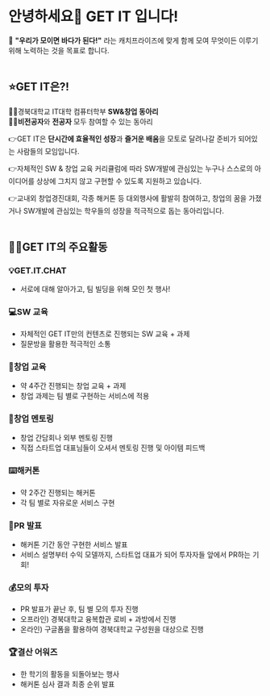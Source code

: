 # 안녕하세요👋 GET IT 입니다!
🌊 **"우리가 모이면 바다가 된다!"** 라는 캐치프라이즈에 맞게 함께 모여 무엇이든 이루기 위해 노력하는 것을 목표로 합니다. 
</br></br>

## ⭐GET IT은?!
✊🏻경북대학교 IT대학 컴퓨터학부 **SW&창업 동아리** </br>
✊🏻**비전공자**와 **전공자** 모두 참여할 수 있는 동아리

👉GET IT은 **단시간에 효율적인 성장**과 **즐거운 배움**을 모토로 달려나갈 준비가 되어있는 사람들의 모임입니다.

👉자체적인 SW & 창업 교육 커리큘럼에 따라 SW개발에 관심있는 누구나 스스로의 아이디어를 상상에 그치지 않고 구현할 수 있도록 지원하고 있습니다.

👉교내외 창업경진대회, 각종 해커톤 등 대외행사에 활발히 참여하고, 창업의 꿈을 가졌거나 SW개발에 관심있는 학우들의 성장을 적극적으로 돕는 동아리입니다.
</br></br>

## 🧑‍💻GET IT의 주요활동
### 💡GET.IT.CHAT
   - 서로에 대해 알아가고, 팀 빌딩을 위해 모인 첫 행사!

### 💻SW 교육
   - 자체적인 GET IT만의 컨텐츠로 진행되는 SW 교육 + 과제
   - 질문방을 활용한 적극적인 소통

### 🔐창업 교육
   - 약 4주간 진행되는 창업 교육 + 과제
   - 창업 과제는 팀 별로 구현하는 서비스에 적용

### 💌창업 멘토링
   - 창업 간담회나 외부 멘토링 진행
   - 직접 스타트업 대표님들이 오셔서 멘토링 진행 및 아이템 피드백

### ⌨️해커톤
   - 약 2주간 진행되는 해커톤
   - 각 팀 별로 자유로운 서비스 구현

### 🎉PR 발표
   - 해커톤 기간 동안 구현한 서비스 발표
   - 서비스 설명부터 수익 모델까지,
     스타트업 대표가 되어 투자자들 앞에서 PR하는 기회!

### 💰모의 투자
   - PR 발표가 끝난 후, 팀 별 모의 투자 진행
   - 오프라인) 경북대학교 융복합관 로비 + 과방에서 진행
   - 온라인) 구글폼을 활용하여 경북대학교 구성원을 대상으로 진행

### 🏆결산 어워즈
   - 한 학기의 활동을 되돌아보는 행사
   - 해커톤 심사 결과 최종 순위 발표
